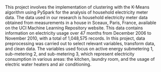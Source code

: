 This project involves the implementation of clustering with the K-Means algorithm using PySpark for the analysis of household electricity meter data. The data used in our research is household electricity meter data obtained from measurements in a house in Sceaux, Paris, France, available on the UCI Machine Learning Repository website. This data contains information on electricity usage over 47 months from December 2006 to November 2010, with a total of 1,048,575 records. In this project, data preprocessing was carried out to select relevant variables, transform data, and clean data. The variables used focus on active energy submetering 1, sub-metering 2, and sub-metering 3, which represent electricity consumption in various areas: the kitchen, laundry room, and the usage of electric water heaters and air conditioning.
